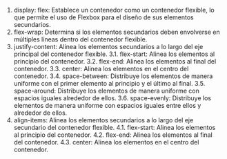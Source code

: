 1. display: flex: Establece un contenedor como un contenedor flexible, lo que permite el uso de Flexbox para el diseño de sus elementos secundarios.
2. flex-wrap: Determina si los elementos secundarios deben envolverse en múltiples líneas dentro del contenedor flexible.
3. justify-content: Alinea los elementos secundarios a lo largo del eje principal del contenedor flexible.
   3.1. flex-start: Alinea los elementos al principio del contenedor.
   3.2. flex-end: Alinea los elementos al final del contenedor.
   3.3. center: Alinea los elementos en el centro del contenedor.
   3.4. space-between: Distribuye los elementos de manera uniforme con el primer elemento al principio y el último al final.
   3.5. space-around: Distribuye los elementos de manera uniforme con espacios iguales alrededor de ellos.
   3.6. space-evenly: Distribuye los elementos de manera uniforme con espacios iguales entre ellos y alrededor de ellos.
4. align-items: Alinea los elementos secundarios a lo largo del eje secundario del contenedor flexible.
   4.1. flex-start: Alinea los elementos al principio del contenedor.
   4.2. flex-end: Alinea los elementos al final del contenedor.
   4.3. center: Alinea los elementos en el centro del contenedor.
